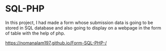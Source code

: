 # SQL-PHP

In this project, I had made a form whose submission data is going to be stored in SQL database and also going to display on a webpage in the form of table with the help of php.








 https://nomanalam197.github.io/Form-SQL-PHP-/
